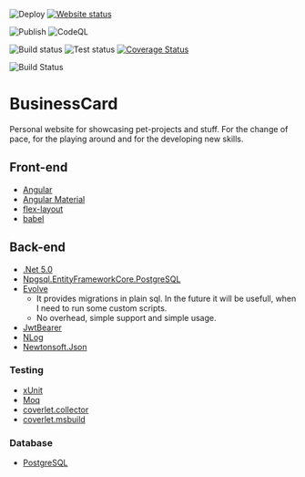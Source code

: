 ![Deploy](https://github.com/ChiefNoir/BusinessCard/workflows/Deploy/badge.svg?branch=master)
[![Website status](https://img.shields.io/website-up-down-green-red/https/laborecke.de.svg?label=Website%20status)](https://fireplace-of-despair.org)

![Publish](https://github.com/ChiefNoir/BusinessCard/workflows/Publish/badge.svg?branch=master)
![CodeQL](https://github.com/ChiefNoir/BusinessCard/workflows/CodeQL/badge.svg?branch=master)

![Build status](https://github.com/ChiefNoir/BusinessCard/workflows/Build%20back-end/badge.svg?branch=master)
![Test status](https://github.com/ChiefNoir/BusinessCard/workflows/Test%20back-end/badge.svg?branch=master)
[![Coverage Status](https://coveralls.io/repos/github/ChiefNoir/BusinessCard/badge.svg?branch=master)](https://coveralls.io/github/ChiefNoir/BusinessCard?branch=master)

![Build Status](https://github.com/ChiefNoir/BusinessCard/workflows/Build%20front-end/badge.svg?branch=master)


# BusinessCard

Personal website for showcasing pet-projects and stuff. 
For the change of pace, for the playing around and for the developing new skills.

## Front-end
- [Angular](https://angular.io/)
- [Angular Material](https://material.angular.io/)
- [flex-layout](https://github.com/angular/flex-layout)
- [babel](https://babeljs.io/)

## Back-end
- [.Net 5.0](https://dotnet.microsoft.com/download)
- [Npgsql.EntityFrameworkCore.PostgreSQL](https://www.nuget.org/packages/Npgsql.EntityFrameworkCore.PostgreSQL/)
- [Evolve](https://www.nuget.org/packages/Evolve/)
  - It provides migrations in plain sql. In the future it will be usefull, when I need to run some custom scripts.
  - No overhead, simple support and simple usage.
- [JwtBearer](https://www.nuget.org/packages/Microsoft.AspNetCore.Authentication.JwtBearer)
- [NLog](https://nlog-project.org/)
- [Newtonsoft.Json](https://www.nuget.org/packages/Newtonsoft.Json/)

### Testing
- [xUnit](https://xunit.net/)
- [Moq](https://github.com/moq/moq4)
- [coverlet.collector](https://www.nuget.org/packages/coverlet.collector)
- [coverlet.msbuild](https://www.nuget.org/packages/coverlet.msbuild/)

### Database
- [PostgreSQL](https://www.postgresql.org/)
